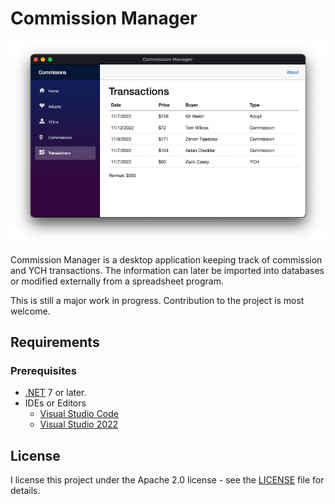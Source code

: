 # Commission Manager

![](./screenshot.png)

Commission Manager is a desktop application keeping track of commission and YCH transactions. The information can later be imported into databases or modified externally from a spreadsheet program.

This is still a major work in progress. Contribution to the project is most welcome.

## Requirements

### Prerequisites

- [.NET](https://dotnet.microsoft.com/download) 7 or later.
- IDEs or Editors
  - [Visual Studio Code](https://code.visualstudio.com/)
  - [Visual Studio 2022](https://visualstudio.microsoft.com/)

## License

I license this project under the Apache 2.0 license - see the [LICENSE](LICENSE) file for details.
